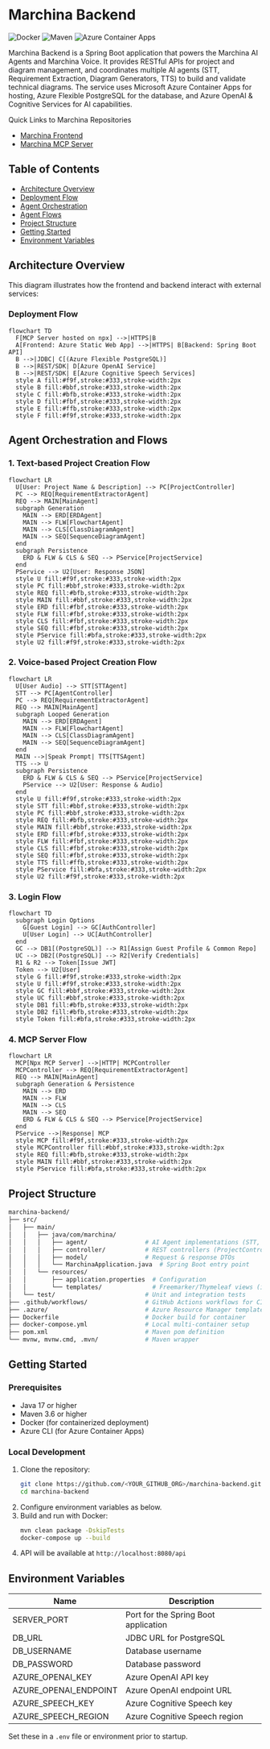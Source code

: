 # Marchina Backend

![Docker](https://img.shields.io/badge/docker-container-blue)
![Maven](https://img.shields.io/badge/build-Maven-green)
![Azure Container Apps](https://img.shields.io/badge/deployed-Azure%20Container%20Apps-blue)

Marchina Backend is a Spring Boot application that powers the Marchina AI Agents and Marchina Voice. It provides RESTful APIs for project and diagram management, and coordinates multiple AI agents (STT, Requirement Extraction, Diagram Generators, TTS) to build and validate technical diagrams. The service uses Microsoft Azure Container Apps for hosting, Azure Flexible PostgreSQL for the database, and Azure OpenAI & Cognitive Services for AI capabilities.


Quick Links to Marchina Repositories
- [Marchina Frontend](https://github.com/Paul-M-Kallarackal/marchina-frontend)
- [Marchina MCP Server](https://github.com/Paul-M-Kallarackal/marchina-mcp)

## Table of Contents

- [Architecture Overview](#architecture-overview)
- [Deployment Flow](#deployment-flow)
- [Agent Orchestration](#agent-orchestration)
- [Agent Flows](#agent-flows)
- [Project Structure](#project-structure)
- [Getting Started](#getting-started)
- [Environment Variables](#environment-variables)

## Architecture Overview

This diagram illustrates how the frontend and backend interact with external services:

### Deployment Flow
```mermaid
flowchart TD
  F[MCP Server hosted on npx] -->|HTTPS|B
  A[Frontend: Azure Static Web App] -->|HTTPS| B[Backend: Spring Boot API]
  B -->|JDBC| C[(Azure Flexible PostgreSQL)]
  B -->|REST/SDK| D[Azure OpenAI Service]
  B -->|REST/SDK| E[Azure Cognitive Speech Services]
  style A fill:#f9f,stroke:#333,stroke-width:2px
  style B fill:#bbf,stroke:#333,stroke-width:2px
  style C fill:#bfb,stroke:#333,stroke-width:2px
  style D fill:#fbf,stroke:#333,stroke-width:2px
  style E fill:#ffb,stroke:#333,stroke-width:2px
  style F fill:#f9f,stroke:#333,stroke-width:2px
```

## Agent Orchestration and Flows

### 1. Text-based Project Creation Flow
```mermaid
flowchart LR
  U[User: Project Name & Description] --> PC[ProjectController]
  PC --> REQ[RequirementExtractorAgent]
  REQ --> MAIN[MainAgent]
  subgraph Generation
    MAIN --> ERD[ERDAgent]
    MAIN --> FLW[FlowchartAgent]
    MAIN --> CLS[ClassDiagramAgent]
    MAIN --> SEQ[SequenceDiagramAgent]
  end
  subgraph Persistence
    ERD & FLW & CLS & SEQ --> PService[ProjectService]
  end
  PService --> U2[User: Response JSON]
  style U fill:#f9f,stroke:#333,stroke-width:2px
  style PC fill:#bbf,stroke:#333,stroke-width:2px
  style REQ fill:#bfb,stroke:#333,stroke-width:2px
  style MAIN fill:#bbf,stroke:#333,stroke-width:2px
  style ERD fill:#fbf,stroke:#333,stroke-width:2px
  style FLW fill:#fbf,stroke:#333,stroke-width:2px
  style CLS fill:#fbf,stroke:#333,stroke-width:2px
  style SEQ fill:#fbf,stroke:#333,stroke-width:2px
  style PService fill:#bfa,stroke:#333,stroke-width:2px
  style U2 fill:#f9f,stroke:#333,stroke-width:2px
```

### 2. Voice-based Project Creation Flow
```mermaid
flowchart LR
  U[User Audio] --> STT[STTAgent]
  STT --> PC[AgentController]
  PC --> REQ[RequirementExtractorAgent]
  REQ --> MAIN[MainAgent]
  subgraph Looped Generation
    MAIN --> ERD[ERDAgent]
    MAIN --> FLW[FlowchartAgent]
    MAIN --> CLS[ClassDiagramAgent]
    MAIN --> SEQ[SequenceDiagramAgent]
  end
  MAIN -->|Speak Prompt| TTS[TTSAgent]
  TTS --> U
  subgraph Persistence
    ERD & FLW & CLS & SEQ --> PService[ProjectService]
    PService --> U2[User: Response & Audio]
  end
  style U fill:#f9f,stroke:#333,stroke-width:2px
  style STT fill:#bbf,stroke:#333,stroke-width:2px
  style PC fill:#bbf,stroke:#333,stroke-width:2px
  style REQ fill:#bfb,stroke:#333,stroke-width:2px
  style MAIN fill:#bbf,stroke:#333,stroke-width:2px
  style ERD fill:#fbf,stroke:#333,stroke-width:2px
  style FLW fill:#fbf,stroke:#333,stroke-width:2px
  style CLS fill:#fbf,stroke:#333,stroke-width:2px
  style SEQ fill:#fbf,stroke:#333,stroke-width:2px
  style TTS fill:#ffb,stroke:#333,stroke-width:2px
  style PService fill:#bfa,stroke:#333,stroke-width:2px
  style U2 fill:#f9f,stroke:#333,stroke-width:2px
```

### 3. Login Flow
```mermaid
flowchart TD
  subgraph Login Options
    G[Guest Login] --> GC[AuthController]
    U[User Login] --> UC[AuthController]
  end
  GC --> DB1[(PostgreSQL)] --> R1[Assign Guest Profile & Common Repo]
  UC --> DB2[(PostgreSQL)] --> R2[Verify Credentials]
  R1 & R2 --> Token[Issue JWT]
  Token --> U2[User]
  style G fill:#f9f,stroke:#333,stroke-width:2px
  style U fill:#f9f,stroke:#333,stroke-width:2px
  style GC fill:#bbf,stroke:#333,stroke-width:2px
  style UC fill:#bbf,stroke:#333,stroke-width:2px
  style DB1 fill:#bfb,stroke:#333,stroke-width:2px
  style DB2 fill:#bfb,stroke:#333,stroke-width:2px
  style Token fill:#bfa,stroke:#333,stroke-width:2px
```

### 4. MCP Server Flow
```mermaid
flowchart LR
  MCP[Npx MCP Server] -->|HTTP| MCPController
  MCPController --> REQ[RequirementExtractorAgent]
  REQ --> MAIN[MainAgent]
  subgraph Generation & Persistence
    MAIN --> ERD
    MAIN --> FLW
    MAIN --> CLS
    MAIN --> SEQ
    ERD & FLW & CLS & SEQ --> PService[ProjectService]
  end
  PService -->|Response| MCP
  style MCP fill:#f9f,stroke:#333,stroke-width:2px
  style MCPController fill:#bbf,stroke:#333,stroke-width:2px
  style REQ fill:#bfb,stroke:#333,stroke-width:2px
  style MAIN fill:#bbf,stroke:#333,stroke-width:2px
  style PService fill:#bfa,stroke:#333,stroke-width:2px
```

## Project Structure

```bash
marchina-backend/
├── src/
│   ├── main/
│   │   ├── java/com/marchina/
│   │   │   ├── agent/                # AI Agent implementations (STT, TTS, Main, ERD, etc.)
│   │   │   ├── controller/           # REST controllers (ProjectController, AgentController, etc.)
│   │   │   ├── model/                # Request & response DTOs
│   │   │   └── MarchinaApplication.java  # Spring Boot entry point
│   │   └── resources/
│   │       ├── application.properties  # Configuration
│   │       └── templates/              # Freemarker/Thymeleaf views (if any)
│   └── test/                         # Unit and integration tests
├── .github/workflows/                # GitHub Actions workflows for CI/CD
├── .azure/                           # Azure Resource Manager templates & settings
├── Dockerfile                        # Docker build for container
├── docker-compose.yml                # Local multi-container setup
├── pom.xml                           # Maven pom definition
└── mvnw, mvnw.cmd, .mvn/             # Maven wrapper
```

## Getting Started

### Prerequisites

- Java 17 or higher
- Maven 3.6 or higher
- Docker (for containerized deployment)
- Azure CLI (for Azure Container Apps)

### Local Development

1. Clone the repository:
   ```bash
   git clone https://github.com/<YOUR_GITHUB_ORG>/marchina-backend.git
   cd marchina-backend
   ```
2. Configure environment variables as below.
3. Build and run with Docker:
   ```bash
   mvn clean package -DskipTests
   docker-compose up --build
   ```
4. API will be available at `http://localhost:8080/api`

## Environment Variables

| Name                       | Description                                  |
|----------------------------|----------------------------------------------|
| SERVER_PORT                | Port for the Spring Boot application         |
| DB_URL                     | JDBC URL for PostgreSQL                      |
| DB_USERNAME                | Database username                            |
| DB_PASSWORD                | Database password                            |
| AZURE_OPENAI_KEY           | Azure OpenAI API key                         |
| AZURE_OPENAI_ENDPOINT      | Azure OpenAI endpoint URL                    |
| AZURE_SPEECH_KEY           | Azure Cognitive Speech key                   |
| AZURE_SPEECH_REGION        | Azure Cognitive Speech region                |

Set these in a `.env` file or environment prior to startup.

